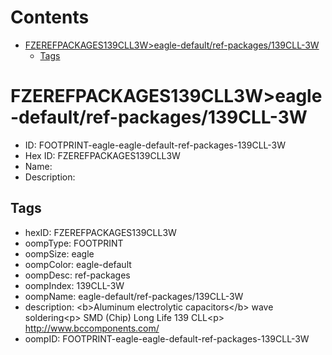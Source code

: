 



Contents
========

* [FZEREFPACKAGES139CLL3W>eagle-default/ref-packages/139CLL-3W](#fzerefpackages139cll3weagle-defaultref-packages139cll-3w)
	* [Tags](#tags)

# FZEREFPACKAGES139CLL3W>eagle-default/ref-packages/139CLL-3W

- ID: FOOTPRINT-eagle-eagle-default-ref-packages-139CLL-3W
- Hex ID: FZEREFPACKAGES139CLL3W
- Name: 
- Description: 

## Tags

- hexID: FZEREFPACKAGES139CLL3W
- oompType: FOOTPRINT
- oompSize: eagle
- oompColor: eagle-default
- oompDesc: ref-packages
- oompIndex: 139CLL-3W
- oompName: eagle-default/ref-packages/139CLL-3W
- description: &lt;b&gt;Aluminum electrolytic capacitors&lt;/b&gt; wave soldering&lt;p&gt;&#xD;
SMD (Chip) Long Life 139 CLL&lt;p&gt;&#xD;
http://www.bccomponents.com/
- oompID: FOOTPRINT-eagle-eagle-default-ref-packages-139CLL-3W
